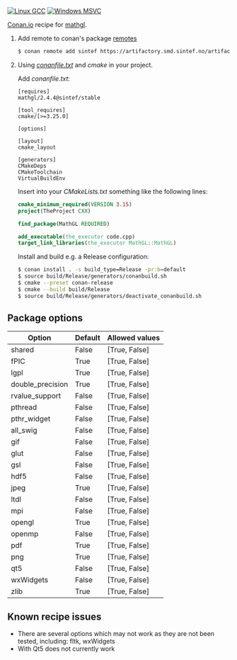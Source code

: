 [![Linux GCC](https://github.com/sintef-ocean/conan-mathgl/workflows/Linux%20GCC/badge.svg)](https://github.com/sintef-ocean/conan-mathgl/actions?query=workflow%3A"Linux+GCC")
[![Windows MSVC](https://github.com/sintef-ocean/conan-mathgl/workflows/Windows%20MSVC/badge.svg)](https://github.com/sintef-ocean/conan-mathgl/actions?query=workflow%3A"Windows+MSVC")

[Conan.io](https://conan.io) recipe for [mathgl](http://mathgl.sourceforge.net).

1. Add remote to conan's package [remotes](https://docs.conan.io/2/reference/commands/remote.html)

   ```bash
   $ conan remote add sintef https://artifactory.smd.sintef.no/artifactory/api/conan/conan-local
   ```

2. Using [*conanfile.txt*](https://docs.conan.io/2/reference/conanfile_txt.html) and *cmake* in your project.

   Add *conanfile.txt*:
   ```
   [requires]
   mathgl/2.4.4@sintef/stable

   [tool_requires]
   cmake/[>=3.25.0]

   [options]

   [layout]
   cmake_layout

   [generators]
   CMakeDeps
   CMakeToolchain
   VirtualBuildEnv
   ```
   Insert into your *CMakeLists.txt* something like the following lines:
   ```cmake
   cmake_minimum_required(VERSION 3.15)
   project(TheProject CXX)

   find_package(MathGL REQUIRED)

   add_executable(the_executor code.cpp)
   target_link_libraries(the_executor MathGL::MathGL)
   ```
   Install and build e.g. a Release configuration:
   ```bash
   $ conan install . -s build_type=Release -pr:b=default
   $ source build/Release/generators/conanbuild.sh
   $ cmake --preset conan-release
   $ cmake --build build/Release
   $ source build/Release/generators/deactivate_conanbuild.sh
   ```

## Package options

Option | Default | Allowed values
---|---|---
shared   | False | [True, False]
fPIC     | True  | [True, False]
lgpl     | True  | [True, False]
double_precision | True  | [True, False]
rvalue_support | False  | [True, False]
pthread  | False  | [True, False]
pthr_widget | False  | [True, False]
all_swig | False | [True, False]
gif      | False  | [True, False]
glut     | False  | [True, False]
gsl      | False  | [True, False]
hdf5     | False  | [True, False]
jpeg     | True  | [True, False]
ltdl     | False  | [True, False]
mpi      | False  | [True, False]
opengl   | True  | [True, False]
openmp   | False | [True, False]
pdf      | True  | [True, False]
png      | True  | [True, False]
qt5      | False  | [True, False]
wxWidgets | False  | [True, False]
zlib     | True  | [True, False]

## Known recipe issues

- There are several options which may not work as they are not been tested, including: fltk, wxWidgets
- With Qt5 does not currently work
